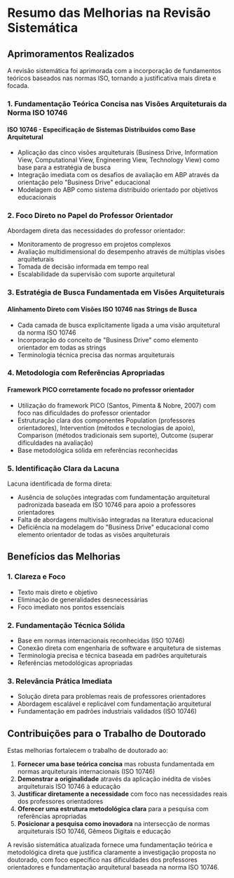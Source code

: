 # Resumo das Melhorias na Revisão Sistemática

## Aprimoramentos Realizados

A revisão sistemática foi aprimorada com a incorporação de fundamentos teóricos baseados nas normas ISO, tornando a justificativa mais direta e focada.

### 1. Fundamentação Teórica Concisa nas Visões Arquiteturais da Norma ISO 10746

#### ISO 10746 - Especificação de Sistemas Distribuídos como Base Arquitetural
- Aplicação das cinco visões arquiteturais (Business Drive, Information View, Computational View, Engineering View, Technology View) como base para a estratégia de busca
- Integração imediata com os desafios de avaliação em ABP através da orientação pelo "Business Drive" educacional
- Modelagem do ABP como sistema distribuído orientado por objetivos educacionais

### 2. Foco Direto no Papel do Professor Orientador

Abordagem direta das necessidades do professor orientador:
- Monitoramento de progresso em projetos complexos
- Avaliação multidimensional do desempenho através de múltiplas visões arquiteturais
- Tomada de decisão informada em tempo real
- Escalabilidade da supervisão com suporte arquitetural

### 3. Estratégia de Busca Fundamentada em Visões Arquiteturais

#### Alinhamento Direto com Visões ISO 10746 nas Strings de Busca
- Cada camada de busca explicitamente ligada a uma visão arquitetural da norma ISO 10746
- Incorporação do conceito de "Business Drive" como elemento orientador em todas as strings
- Terminologia técnica precisa das normas arquiteturais

### 4. Metodologia com Referências Apropriadas

#### Framework PICO corretamente focado no professor orientador
- Utilização do framework PICO (Santos, Pimenta & Nobre, 2007) com foco nas dificuldades do professor orientador
- Estruturação clara dos componentes Population (professores orientadores), Intervention (métodos e tecnologias de apoio), Comparison (métodos tradicionais sem suporte), Outcome (superar dificuldades na avaliação)
- Base metodológica sólida em referências reconhecidas

### 5. Identificação Clara da Lacuna

Lacuna identificada de forma direta:
- Ausência de soluções integradas com fundamentação arquitetural padronizada baseada em ISO 10746 para apoio a professores orientadores
- Falta de abordagens multivisão integradas na literatura educacional
- Deficiência na modelagem do "Business Drive" educacional como elemento orientador de todas as visões arquiteturais

## Benefícios das Melhorias

### 1. Clareza e Foco
- Texto mais direto e objetivo
- Eliminação de generalidades desnecessárias
- Foco imediato nos pontos essenciais

### 2. Fundamentação Técnica Sólida
- Base em normas internacionais reconhecidas (ISO 10746)
- Conexão direta com engenharia de software e arquitetura de sistemas
- Terminologia precisa e técnica baseada em padrões arquiteturais
- Referências metodológicas apropriadas

### 3. Relevância Prática Imediata
- Solução direta para problemas reais de professores orientadores
- Abordagem escalável e replicável com fundamentação arquitetural
- Fundamentação em padrões industriais validados (ISO 10746)

## Contribuições para o Trabalho de Doutorado

Estas melhorias fortalecem o trabalho de doutorado ao:

1. **Fornecer uma base teórica concisa** mas robusta fundamentada em normas arquiteturais internacionais (ISO 10746)
2. **Demonstrar a originalidade** através da aplicação inédita de visões arquiteturais ISO 10746 à educação
3. **Justificar diretamente a necessidade** com foco nas necessidades reais dos professores orientadores
4. **Oferecer uma estrutura metodológica clara** para a pesquisa com referências apropriadas
5. **Posicionar a pesquisa como inovadora** na intersecção de normas arquiteturais ISO 10746, Gêmeos Digitais e educação

A revisão sistemática atualizada fornece uma fundamentação teórica e metodológica direta que justifica claramente a investigação proposta no doutorado, com foco específico nas dificuldades dos professores orientadores e fundamentação arquitetural baseada na norma ISO 10746.